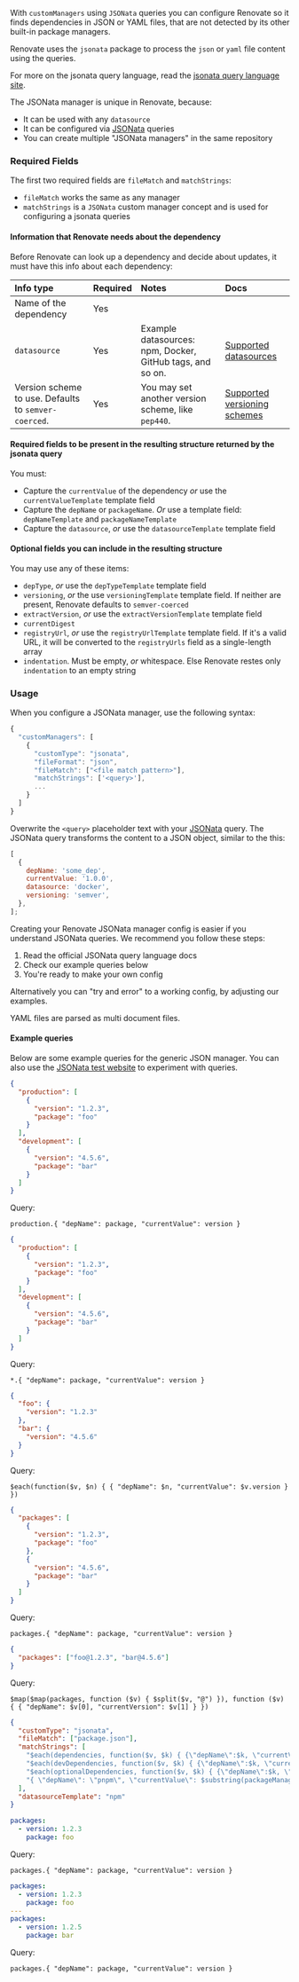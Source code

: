 With `customManagers` using `JSONata` queries you can configure Renovate so it finds dependencies in JSON or YAML files, that are not detected by its other built-in package managers.

Renovate uses the `jsonata` package to process the `json` or `yaml` file content using the queries.

For more on the jsonata query language, read the [jsonata query language site](https://docs.jsonata.org/overview.html).

The JSONata manager is unique in Renovate, because:

- It can be used with any `datasource`
- It can be configured via [JSONata](https://jsonata.org/) queries
- You can create multiple "JSONata managers" in the same repository

### Required Fields

The first two required fields are `fileMatch` and `matchStrings`:

- `fileMatch` works the same as any manager
- `matchStrings` is a `JSONata` custom manager concept and is used for configuring a jsonata queries

#### Information that Renovate needs about the dependency

Before Renovate can look up a dependency and decide about updates, it must have this info about each dependency:

| Info type                                            | Required | Notes                                                     | Docs                                                                           |
| :--------------------------------------------------- | :------- | :-------------------------------------------------------- | :----------------------------------------------------------------------------- |
| Name of the dependency                               | Yes      |                                                           |                                                                                |
| `datasource`                                         | Yes      | Example datasources: npm, Docker, GitHub tags, and so on. | [Supported datasources](../../datasource/index.md#supported-datasources)       |
| Version scheme to use. Defaults to `semver-coerced`. | Yes      | You may set another version scheme, like `pep440`.        | [Supported versioning schemes](../../versioning/index.md#supported-versioning) |

#### Required fields to be present in the resulting structure returned by the jsonata query

You must:

- Capture the `currentValue` of the dependency _or_ use the `currentValueTemplate` template field
- Capture the `depName` or `packageName`. _Or_ use a template field: `depNameTemplate` and `packageNameTemplate`
- Capture the `datasource`, _or_ use the `datasourceTemplate` template field

#### Optional fields you can include in the resulting structure

You may use any of these items:

- `depType`, _or_ use the `depTypeTemplate` template field
- `versioning`, _or_ the use `versioningTemplate` template field. If neither are present, Renovate defaults to `semver-coerced`
- `extractVersion`, _or_ use the `extractVersionTemplate` template field
- `currentDigest`
- `registryUrl`, _or_ use the `registryUrlTemplate` template field. If it's a valid URL, it will be converted to the `registryUrls` field as a single-length array
- `indentation`. Must be empty, _or_ whitespace. Else Renovate restes only `indentation` to an empty string

### Usage

When you configure a JSONata manager, use the following syntax:

```javascript
{
  "customManagers": [
    {
      "customType": "jsonata",
      "fileFormat": "json",
      "fileMatch": ["<file match pattern>"],
      "matchStrings": ['<query>'],
      ...
    }
  ]
}
```

Overwrite the `<query>` placeholder text with your [JSONata](https://docs.jsonata.org/overview.html) query.
The JSONata query transforms the content to a JSON object, similar to the this:

```javascript dependencies information extracted usig jsonata query
[
  {
    depName: 'some_dep',
    currentValue: '1.0.0',
    datasource: 'docker',
    versioning: 'semver',
  },
];
```

Creating your Renovate JSONata manager config is easier if you understand JSONata queries.
We recommend you follow these steps:

1. Read the official JSONata query language docs
2. Check our example queries below
3. You're ready to make your own config

Alternatively you can "try and error" to a working config, by adjusting our examples.

YAML files are parsed as multi document files.

#### Example queries

Below are some example queries for the generic JSON manager.
You can also use the [JSONata test website](https://try.jsonata.org) to experiment with queries.

```json title="Dependencies spread in different nodes, and we want to limit the extraction to a particular node"
{
  "production": [
    {
      "version": "1.2.3",
      "package": "foo"
    }
  ],
  "development": [
    {
      "version": "4.5.6",
      "package": "bar"
    }
  ]
}
```

Query:

```
production.{ "depName": package, "currentValue": version }
```

```json title="Dependencies spread in different nodes, and we want to extract all of them as if they were in the same node"
{
  "production": [
    {
      "version": "1.2.3",
      "package": "foo"
    }
  ],
  "development": [
    {
      "version": "4.5.6",
      "package": "bar"
    }
  ]
}
```

Query:

```
*.{ "depName": package, "currentValue": version }
```

```json title="The dependency name is in a JSON node name, and the version is in a child leaf to that node"
{
  "foo": {
    "version": "1.2.3"
  },
  "bar": {
    "version": "4.5.6"
  }
}
```

Query:

```
$each(function($v, $n) { { "depName": $n, "currentValue": $v.version } })
```

```json title="The dependency name and its version are both value nodes of the same parent node"
{
  "packages": [
    {
      "version": "1.2.3",
      "package": "foo"
    },
    {
      "version": "4.5.6",
      "package": "bar"
    }
  ]
}
```

Query:

```
packages.{ "depName": package, "currentValue": version }
```

```json title="The dependency name and version are part of the same string"
{
  "packages": ["foo@1.2.3", "bar@4.5.6"]
}
```

Query:

```
$map($map(packages, function ($v) { $split($v, "@") }), function ($v) { { "depName": $v[0], "currentVersion": $v[1] } })
```

```json title="JSONata manager config to extract deps from a package.json file in the Renovate repository"
{
  "customType": "jsonata",
  "fileMatch": ["package.json"],
  "matchStrings": [
    "$each(dependencies, function($v, $k) { {\"depName\":$k, \"currentValue\": $v, \"depType\": \"dependencies\"}})",
    "$each(devDependencies, function($v, $k) { {\"depName\":$k, \"currentValue\": $v, \"depType\": \"devDependencies\"}})",
    "$each(optionalDependencies, function($v, $k) { {\"depName\":$k, \"currentValue\": $v, \"depType\": \"optionalDependencies\"}})",
    "{ \"depName\": \"pnpm\", \"currentValue\": $substring(packageManager, 5),  \"depType\": \"packageManager\"}"
  ],
  "datasourceTemplate": "npm"
}
```

```yaml title="Dependencies in a single node, and we want to extract all of them"
packages:
  - version: 1.2.3
    package: foo
```

Query:

```
packages.{ "depName": package, "currentValue": version }
```

```yaml title="Dependencies in a single node in a multi document yaml, and we want to extract all of them"
packages:
  - version: 1.2.3
    package: foo
---
packages:
  - version: 1.2.5
    package: bar
```

Query:

```
packages.{ "depName": package, "currentValue": version }
```
